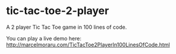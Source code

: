 # tic-tac-toe-2-player
A 2 player Tic Tac Toe game in 100 lines of code.

You can play a live demo here: http://marcelmoraru.com/TicTacToe2PlayerIn100LinesOfCode.html
